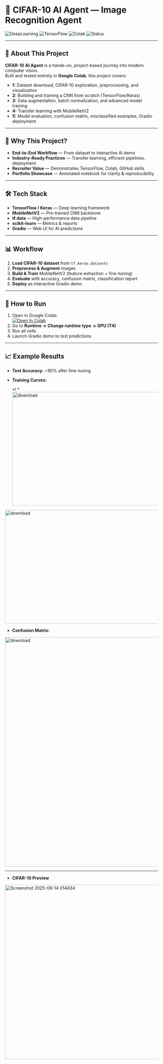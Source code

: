 # 🚀 CIFAR-10 AI Agent — Image Recognition Agent
![DeepLearning](https://img.shields.io/badge/DeepLearning-TensorFlow-orange)
![TensorFlow](https://img.shields.io/badge/Framework-TF2.0-blue)
![Colab](https://img.shields.io/badge/Google-Colab-yellow)
![Status](https://img.shields.io/badge/Status-Completed-brightgreen)

---

## 📌 About This Project
**CIFAR-10 AI Agent** is a hands-on, project-based journey into modern computer vision.  
Built and tested entirely in **Google Colab**, this project covers:

- **1:** Dataset download, CIFAR-10 exploration, preprocessing, and visualization
- **2:** Building and training a CNN from scratch (TensorFlow/Keras)
- **3:** Data augmentation, batch normalization, and advanced model training
- **4:** Transfer learning with MobileNetV2
- **5:** Model evaluation, confusion matrix, misclassified examples, Gradio deployment

---

## 🎯 Why This Project?
- **End-to-End Workflow** — From dataset to interactive AI demo
- **Industry-Ready Practices** — Transfer learning, efficient pipelines, deployment
- **Recruiter Value** — Demonstrates TensorFlow, Colab, GitHub skills
- **Portfolio Showcase** — Annotated notebook for clarity & reproducibility

---

## 🛠 Tech Stack
- **TensorFlow / Keras** — Deep learning framework
- **MobileNetV2** — Pre-trained CNN backbone
- **tf.data** — High-performance data pipeline
- **scikit-learn** — Metrics & reports
- **Gradio** — Web UI for AI predictions

---

## 📊 Workflow
1. **Load CIFAR-10 dataset** from `tf.keras.datasets`
2. **Preprocess & Augment** images  
3. **Build & Train** MobileNetV2 (feature extraction + fine-tuning)
4. **Evaluate** with accuracy, confusion matrix, classification report
5. **Deploy** as interactive Gradio demo

---

## 🚀 How to Run
1. Open in Google Colab:  
   [![Open In Colab](https://colab.research.google.com/assets/colab-badge.svg)]()
2. Go to **Runtime → Change runtime type → GPU (T4)**  
3. Run all cells  
4. Launch Gradio demo to test predictions

---

## 📈 Example Results
- **Test Accuracy:** ~90% after fine-tuning
- **Training Curves:**  

  *!  *<img width="990" height="374" alt="download" src="https://github.com/user-attachments/assets/1e8bc068-3618-4dab-9d43-25e5dbcbb995" />
<img width="981" height="374" alt="download" src="https://github.com/user-attachments/assets/5858e375-a799-4ad9-847a-c720d6c5ee60" />

- **Confusion Matrix:**  

<img width="763" height="755" alt="download" src="https://github.com/user-attachments/assets/511d9126-376f-4d6b-9f6b-5f0873b09b0c" />


---
- **CIFAR-10 Preview**
<img width="1610" height="574" alt="Screenshot 2025-08-14 014434" src="https://github.com/user-attachments/assets/c8b40a0f-3a80-4aa6-9e7c-d31d0fa449e8" />



